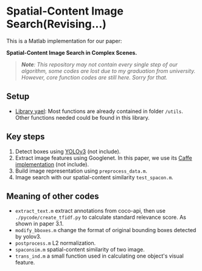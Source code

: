 # Spatial-Content Image Search(Revising...)
This is a Matlab implementation for our paper: 

**Spatial-Content Image Search in Complex Scenes.**

> ***Note**: This repository may not contain every single step of our algorithm, some codes are lost due to my graduation from university. However, core function codes are still here. Sorry for that.*

## Setup
* [Library yael][1]: Most functions are already contained in folder `/utils`. Other functions needed could be found in this library.

## Key steps
1. Detect boxes using [YOLOv3][2] (not include). 
2. Extract image features using Googlenet. In this paper, we use its [Caffe implementation][3] (not include).
3. Build image representation using `preprocess_data.m`.
4. Image search with our spatial-content similarity `test_spacon.m`.

## Meaning of other codes
* `extract_text.m` extract annotations from coco-api, then use `./pycode/create_tfidf.py` to calculate standard relevance score. As shown in paper 3.1.
* `modify_bboxes.m` change the format of original bounding boxes detected by yolov3.
* `postprocess.m` L2 normalization.
* `spaconsim.m` spatial-content similarity of two image.
* `trans_ind.m` a small function used in calculating one object's visual feature.



[1]: https://gforge.inria.fr/projects/yael/ "yael home"
[2]: https://pjreddie.com/darknet/yolo/ "YOLO"
[3]: https://github.com/BVLC/caffe "Caffe"
